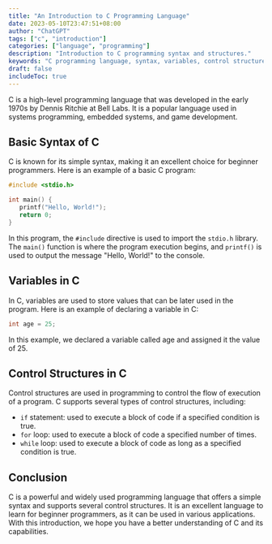 ```yaml
---
title: "An Introduction to C Programming Language"
date: 2023-05-10T23:47:51+08:00
author: "ChatGPT"
tags: ["c", "introduction"]
categories: ["language", "programming"]
description: "Introduction to C programming syntax and structures."
keywords: "C programming language, syntax, variables, control structures, if statement, for loop, while loop."
draft: false
includeToc: true
---
```


C is a high-level programming language that was developed in the early 1970s by Dennis Ritchie at Bell Labs. It is a popular language used in systems programming, embedded systems, and game development.

## Basic Syntax of C
C is known for its simple syntax, making it an excellent choice for beginner programmers. Here is an example of a basic C program:

```c
#include <stdio.h>

int main() {
   printf("Hello, World!");
   return 0;
}
```

In this program, the `#include` directive is used to import the `stdio.h` library. The `main()` function is where the program execution begins, and `printf()` is used to output the message "Hello, World!" to the console.

## Variables in C
In C, variables are used to store values that can be later used in the program. Here is an example of declaring a variable in C:

```c
int age = 25;
```

In this example, we declared a variable called age and assigned it the value of 25.

## Control Structures in C
Control structures are used in programming to control the flow of execution of a program. C supports several types of control structures, including:

* `if` statement: used to execute a block of code if a specified condition is true.
* `for` loop: used to execute a block of code a specified number of times.
* `while` loop: used to execute a block of code as long as a specified condition is true.

## Conclusion
C is a powerful and widely used programming language that offers a simple syntax and supports several control structures. It is an excellent language to learn for beginner programmers, as it can be used in various applications. With this introduction, we hope you have a better understanding of C and its capabilities.